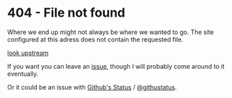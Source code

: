 # 404 - File not found
Where we end up might not always be where we wanted to go. The site configured at this adress does not contain the requested file.

[look upstream](..)


If you want you can leave an [issue](https://github.com/boukew99/boukew99.github.io/issues), though I will probably come around to it eventually. 

Or it could be an issue with [Github's Status](https://www.githubstatus.com/) / [@githustatus](https://twitter.com/githubstatus).

